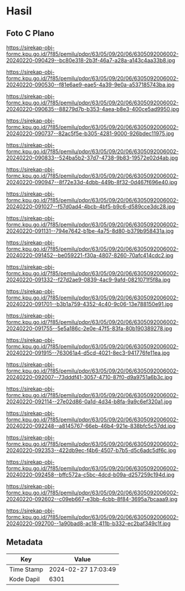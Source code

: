 # Hasil

## Foto C Plano

https://sirekap-obj-formc.kpu.go.id/7f85/pemilu/pdpr/63/05/09/20/06/6305092006002-20240220-090429--bc80e318-2b3f-46a7-a28a-a143c4aa33b8.jpg

https://sirekap-obj-formc.kpu.go.id/7f85/pemilu/pdpr/63/05/09/20/06/6305092006002-20240220-090530--f81e6ae9-eae5-4a39-9e0a-a537185743ba.jpg

https://sirekap-obj-formc.kpu.go.id/7f85/pemilu/pdpr/63/05/09/20/06/6305092006002-20240220-090635--88279d7b-b353-4aea-b8e3-400ce5ad9950.jpg

https://sirekap-obj-formc.kpu.go.id/7f85/pemilu/pdpr/63/05/09/20/06/6305092006002-20240220-090737--82ac5f5e-b305-4281-9000-926bdec11975.jpg

https://sirekap-obj-formc.kpu.go.id/7f85/pemilu/pdpr/63/05/09/20/06/6305092006002-20240220-090833--524ba5b2-37d7-4738-9b83-19572e02d4ab.jpg

https://sirekap-obj-formc.kpu.go.id/7f85/pemilu/pdpr/63/05/09/20/06/6305092006002-20240220-090947--8f72e33d-4dbb-449b-8f32-0d467f696e40.jpg

https://sirekap-obj-formc.kpu.go.id/7f85/pemilu/pdpr/63/05/09/20/06/6305092006002-20240220-091027--f57d0ad4-4bcb-4bf5-b9c6-d589cce3dc28.jpg

https://sirekap-obj-formc.kpu.go.id/7f85/pemilu/pdpr/63/05/09/20/06/6305092006002-20240220-091131--794e7642-b1be-4a75-8d80-b379b958431a.jpg

https://sirekap-obj-formc.kpu.go.id/7f85/pemilu/pdpr/63/05/09/20/06/6305092006002-20240220-091452--be059221-f30a-4807-8260-70afc414cdc2.jpg

https://sirekap-obj-formc.kpu.go.id/7f85/pemilu/pdpr/63/05/09/20/06/6305092006002-20240220-091332--f27d2ae9-0839-4ac9-9afd-0821071f5f8a.jpg

https://sirekap-obj-formc.kpu.go.id/7f85/pemilu/pdpr/63/05/09/20/06/6305092006002-20240220-091701--b3b1a759-4352-4c40-9c06-13e788150e91.jpg

https://sirekap-obj-formc.kpu.go.id/7f85/pemilu/pdpr/63/05/09/20/06/6305092006002-20240220-091755--5e5a186c-2e0e-47f5-83fa-80b190389278.jpg

https://sirekap-obj-formc.kpu.go.id/7f85/pemilu/pdpr/63/05/09/20/06/6305092006002-20240220-091915--763061a4-d5cd-4021-8ec3-941776fe11ea.jpg

https://sirekap-obj-formc.kpu.go.id/7f85/pemilu/pdpr/63/05/09/20/06/6305092006002-20240220-092007--73dddf41-3057-4710-87f0-d9a9751a6b3c.jpg

https://sirekap-obj-formc.kpu.go.id/7f85/pemilu/pdpr/63/05/09/20/06/6305092006002-20240220-092114--27e02d86-0a1d-4d34-b8fa-9a9c6ef320a1.jpg

https://sirekap-obj-formc.kpu.go.id/7f85/pemilu/pdpr/63/05/09/20/06/6305092006002-20240220-092248--a8145767-66eb-46b4-921e-838bfc5c57dd.jpg

https://sirekap-obj-formc.kpu.go.id/7f85/pemilu/pdpr/63/05/09/20/06/6305092006002-20240220-092353--422db9ec-f4b6-4507-b7b5-d5c6adc5df6c.jpg

https://sirekap-obj-formc.kpu.go.id/7f85/pemilu/pdpr/63/05/09/20/06/6305092006002-20240220-092458--bffc572a-c5bc-4dcd-b09a-d257259c194d.jpg

https://sirekap-obj-formc.kpu.go.id/7f85/pemilu/pdpr/63/05/09/20/06/6305092006002-20240220-092602--c09eb667-e3bb-4cbb-8f84-3695a7bcaaa9.jpg

https://sirekap-obj-formc.kpu.go.id/7f85/pemilu/pdpr/63/05/09/20/06/6305092006002-20240220-092700--1a90bad8-ac18-411b-b332-ec2baf349c1f.jpg


## Metadata

| Key        | Value               |
| ---------- | ------------------- |
| Time Stamp | 2024-02-27 17:03:49 |
| Kode Dapil | 6301                |



